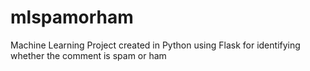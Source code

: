 # mlspamorham
Machine Learning Project created in Python using Flask for identifying whether the comment is spam or ham
